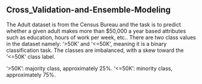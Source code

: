 ## Cross_Validation-and-Ensemble-Modeling

The Adult dataset is from the Census Bureau and the task is to predict whether a given adult makes more than $50,000 a year based attributes such as education, hours of work per week, etc..
There are two class values in the dataset namely:  ‘>50K‘ and ‘<=50K‘, meaning it is a binary classification task. The classes are imbalanced, with a skew toward the ‘<=50K‘ class label.

‘>50K’: majority class, approximately 25%.
‘<=50K’: minority class, approximately 75%.
